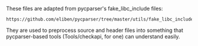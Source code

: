 These files are adapted from pycparser's fake_libc_include files:

    https://github.com/eliben/pycparser/tree/master/utils/fake_libc_include

They are used to preprocess source and header files into something that pycparser-based tools
(Tools/checkapi, for one) can understand easily.
